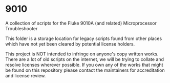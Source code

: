 # 9010
A collection of scripts for the Fluke 9010A (and related) Microprocessor Troubleshooter

This folder is a storage location for legacy scripts found from other places which have not yet been cleared
by potential license holders.

This project is NOT intended to infringe on anyone's copy written works.  There are a lot of old scripts on the internet, we will be trying to collate and resolve licenses wherever possible.  If you own any of the works that might be found on this repository please contact the maintainers for accreditation and license review.


